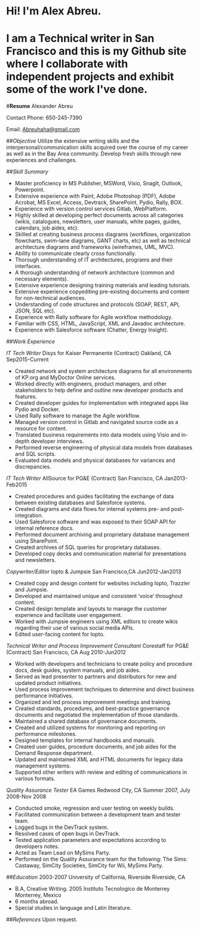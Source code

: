 # Hi! I'm Alex Abreu. 
# I am a Technical writer in San Francisco and this is my Github site where I collaborate with independent projects and exhibit some of the work I've done.
#**Resume**
Alexander Abreu

Contact Phone: 650-245-7390

Email: Abreuhaha@gmail.com

##*Objective*
Utilize the extensive writing skills and the interpersonal/communication skills acquired over the course of my career as well as in the Bay Area community. Develop fresh skills through new experiences and challenges.

##*Skill Summary*
+ Master proficiency in MS Publisher, MSWord, Visio, SnagIt, Outlook, Powerpoint. 
+ Extensive experience with Paint, Adobe Photoshop (PDF), Adobe Acrobat, MS Excel, Access, Devtrack, SharePoint, Pydio, Rally, BOX.
+ Experience with version control services Gitlab, WebPlatform.
+ Highly skilled at developing perfect documents across all categories (wikis, catalogues, newsletters, user manuals, white pages, guides, calendars, job aides, etc). 
+ Skilled at creating business process diagrams (workflows, organization flowcharts, swim-lane diagrams, GANT charts, etc) as well as technical architecture diagrams and frameworks (wireframes, UML, MVC).
+ Ability to communicate clearly cross functionally.
+ Thorough understanding of IT architectures, programs and their interfaces. 
+ A thorough understanding of network architecture (common and necessary elements).
+ Extensive experience designing training materials and leading tutorials.
+ Extensive experience copyediting pre-existing documents and content for non-technical audiences.
+ Understanding of code structures and protocols (SOAP, REST, API, JSON, SQL etc).
+ Experience with Rally software for Agile workflow methodology.
+ Familiar with CSS, HTML, JavaScript, XML and Javadoc architecture.
+ Experience with Salesforce software (Chatter, Energy Insight).

##*Work Experience*

_IT Tech Writer_
Disys for Kaiser Permanente (Contract)	 Oakland, CA	Sep2015-Current	
- Created network and system architecture diagrams for all environments of KP.org and MyDoctor Online services.
- Worked directly with engineers, product managers, and other stakeholders to help define and outline new developer products and features.
- Created developer guides for implementation with integrated apps like Pydio and Docker. 
- Used Rally software to manage the Agile workflow.
- Managed version control in Gitlab and navigated source code as a resource for content.
- Translated business requirements into data models using Visio and in-depth developer interviews. 
- Performed reverse engineering of physical data models from databases and SQL scripts.
- Evaluated data models and physical databases for variances and discrepancies.

_IT Tech Writer_
AllSource for PG&E (Contract)	San Francisco, CA	Jan2013-Feb2015	
- Created procedures and guides facilitating the exchange of data between existing databases and Salesforce systems.
- Created diagrams and data flows for internal systems pre- and post-integration.
- Used Salesforce software and was exposed to their SOAP API for internal reference docs.
- Performed document archiving and proprietary database management using SharePoint.
- Created archives of SQL queries for proprietary databases.
- Developed copy decks and communication material for presentations and newsletters.

_Copywriter/Editor_
Iopto & Jumpsie	San Francisco,CA	Jun2012-Jan2013	
- Created copy and design content for websites including Iopto, Trazzler and Jumpsie.
- Developed and maintained unique and consistent ‘voice’ throughout content.
- Created design template and layouts to manage the customer experience and facilitate user engagement.
- Worked with Jumpsie engineers using XML editors to create wikis regarding their use of various social media APIs.
- Edited user-facing content for Iopto.


_Technical Writer and Process Improvement Consultant_
Corestaff for PG&E (Contract)	San Francisco, CA	Aug 2010-Jun2012	      
- Worked with developers and technicians to create policy and procedure docs, desk guides, system manuals, and job aides.
- Served as lead presenter to partners and distributors for new and updated product initiatives.
- Used process improvement techniques to determine and direct business performance initiatives.
- Organized and led process improvement meetings and training.
- Created standards, procedures, and best-practice governance documents and negotiated the implementation of those standards. 
- Maintained a shared database of governance documents.
- Created and utilized systems for monitoring and reporting on performance milestones.    
- Designed templates for internal handbooks and manuals.  
- Created user guides, procedure documents, and job aides for the Demand Response department.
- Updated and maintained XML and HTML documents for legacy data management systems.
- Supported other writers with review and editing of communications in various formats.

_Quality Assurance Tester_
EA Games 	Redwood City, CA	Summer 2007, July 2008-Nov 2008
- Conducted smoke, regression and user testing on weekly builds.
- Facilitated communication between a development team and tester team.
- Logged bugs in the DevTrack system.
- Resolved cases of open bugs in DevTrack.
- Tested application parameters and expectations according to developers notes.
- Acted as Team Lead on MySims Party.
- Performed on the Quality Assurance team for the following: The Sims: Castaway, SimCity Societies, SimCity for Wii, MySims Party.



##*Education*
2003-2007                   University of California, Riverside	Riverside, CA
- B.A, Creative Writing.
2005                     Instituto Tecnologico de Monterrey           Monterrey, Mexico
- 6 months abroad.
- Special studies in language and Latin literature.


##_References_
Upon request.
